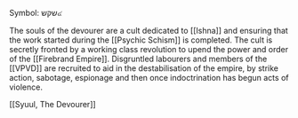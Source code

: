 Symbol: שקש๔

The souls of the devourer are a cult dedicated to [[Ishna]] and ensuring that the work started during the [[Psychic Schism]] is completed. The cult is secretly fronted by a working class revolution to upend the power and order of the [[Firebrand Empire]]. Disgruntled labourers and members of the [[VPVD]] are recruited to aid in the destabilisation of the empire, by strike action, sabotage, espionage and then once indoctrination has begun acts of violence.


[[Syuul, The Devourer]]